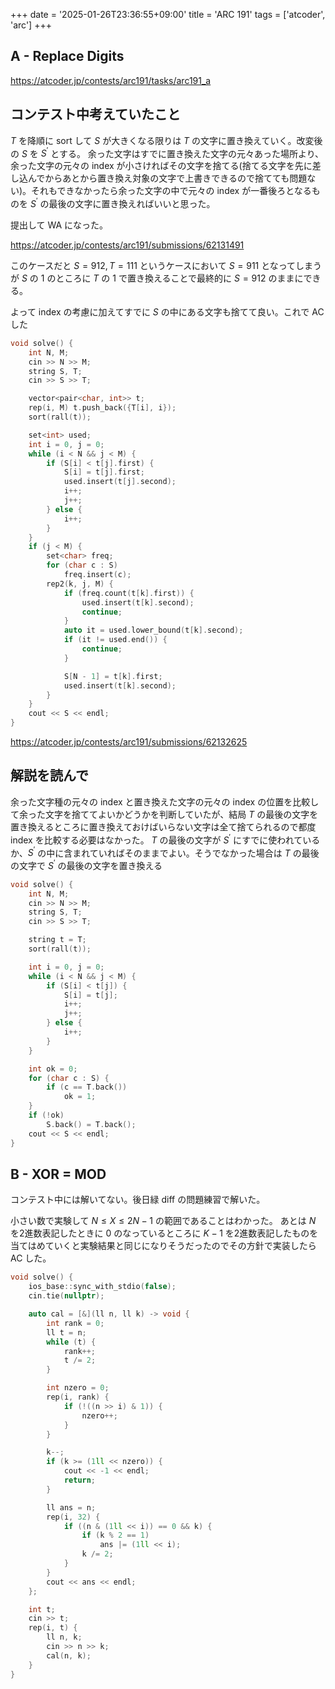 +++
date = '2025-01-26T23:36:55+09:00'
title = 'ARC 191'
tags = ['atcoder', 'arc']
+++

## A - Replace Digits

<https://atcoder.jp/contests/arc191/tasks/arc191_a>

## コンテスト中考えていたこと

$T$ を降順に sort して $S$ が大きくなる限りは $T$ の文字に置き換えていく。改変後の  $S$ を $S^\prime$ とする。
余った文字はすでに置き換えた文字の元々あった場所より、余った文字の元々の index が小さければその文字を捨てる(捨てる文字を先に差し込んでからあとから置き換え対象の文字で上書きできるので捨てても問題ない)。それもできなかったら余った文字の中で元々の index が一番後ろとなるものを $S^\prime$ の最後の文字に置き換えればいいと思った。

提出して WA になった。

<https://atcoder.jp/contests/arc191/submissions/62131491>

このケースだと $S = 912, T = 111$ というケースにおいて $S = 911$ となってしまうが $S$ の 1 のところに $T$ の 1 で置き換えることで最終的に $S = 912$ のままにできる。

よって index の考慮に加えてすでに $S$ の中にある文字も捨てて良い。これで AC した

```cpp
void solve() {
    int N, M;
    cin >> N >> M;
    string S, T;
    cin >> S >> T;

    vector<pair<char, int>> t;
    rep(i, M) t.push_back({T[i], i});
    sort(rall(t));

    set<int> used;
    int i = 0, j = 0;
    while (i < N && j < M) {
        if (S[i] < t[j].first) {
            S[i] = t[j].first;
            used.insert(t[j].second);
            i++;
            j++;
        } else {
            i++;
        }
    }
    if (j < M) {
        set<char> freq;
        for (char c : S)
            freq.insert(c);
        rep2(k, j, M) {
            if (freq.count(t[k].first)) {
                used.insert(t[k].second);
                continue;
            }
            auto it = used.lower_bound(t[k].second);
            if (it != used.end()) {
                continue;
            }

            S[N - 1] = t[k].first;
            used.insert(t[k].second);
        }
    }
    cout << S << endl;
}
```

<https://atcoder.jp/contests/arc191/submissions/62132625>

## 解説を読んで

余った文字種の元々の index と置き換えた文字の元々の index の位置を比較して余った文字を捨ててよいかどうかを判断していたが、結局 $T$ の最後の文字を置き換えるところに置き換えておけばいらない文字は全て捨てられるので都度 index を比較する必要はなかった。
$T$ の最後の文字が $S^\prime$ にすでに使われているか、$S^\prime$ の中に含まれていればそのままでよい。そうでなかった場合は $T$ の最後の文字で $S^\prime$ の最後の文字を置き換える

```cpp
void solve() {
    int N, M;
    cin >> N >> M;
    string S, T;
    cin >> S >> T;

    string t = T;
    sort(rall(t));

    int i = 0, j = 0;
    while (i < N && j < M) {
        if (S[i] < t[j]) {
            S[i] = t[j];
            i++;
            j++;
        } else {
            i++;
        }
    }

    int ok = 0;
    for (char c : S) {
        if (c == T.back())
            ok = 1;
    }
    if (!ok)
        S.back() = T.back();
    cout << S << endl;
}
```

## B - XOR = MOD

コンテスト中には解いてない。後日緑 diff の問題練習で解いた。

小さい数で実験して $N \leq X \leq 2N-1$ の範囲であることはわかった。
あとは $N$ を2進数表記したときに $0$ のなっているところに $K-1$ を2進数表記したものを当てはめていくと実験結果と同じになりそうだったのでその方針で実装したら AC した。

```cpp
void solve() {
    ios_base::sync_with_stdio(false);
    cin.tie(nullptr);

    auto cal = [&](ll n, ll k) -> void {
        int rank = 0;
        ll t = n;
        while (t) {
            rank++;
            t /= 2;
        }

        int nzero = 0;
        rep(i, rank) {
            if (!((n >> i) & 1)) {
                nzero++;
            }
        }

        k--;
        if (k >= (1ll << nzero)) {
            cout << -1 << endl;
            return;
        }

        ll ans = n;
        rep(i, 32) {
            if ((n & (1ll << i)) == 0 && k) {
                if (k % 2 == 1)
                    ans |= (1ll << i);
                k /= 2;
            }
        }
        cout << ans << endl;
    };

    int t;
    cin >> t;
    rep(i, t) {
        ll n, k;
        cin >> n >> k;
        cal(n, k);
    }
}
```
